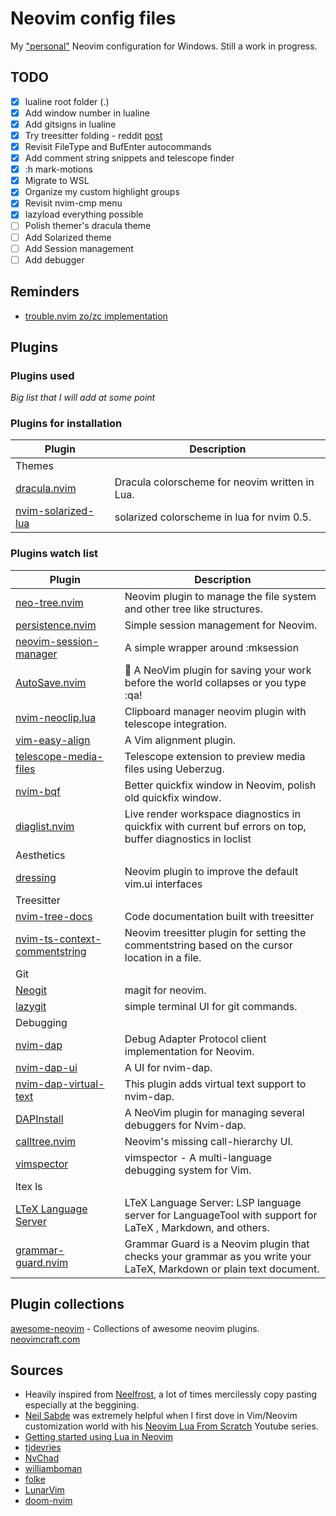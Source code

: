 # Neovim config files
My ["personal"](#sources) Neovim configuration for Windows.
Still a work in progress.

## TODO
- [x] lualine root folder (.)
- [x] Add window number in lualine
- [x] Add gitsigns in lualine
- [x] Try treesitter folding - reddit [post](https://www.reddit.com/r/neovim/comments/psl8rq/sexy_folds/)
- [x] Revisit FileType and BufEnter autocommands
- [x] Add comment string snippets and telescope finder
- [x] :h mark-motions
- [x] Migrate to WSL
- [x] Organize my custom highlight groups
- [x] Revisit nvim-cmp menu
- [x] lazyload everything possible
- [ ] Polish themer's dracula theme
- [ ] Add Solarized theme
- [ ] Add Session management
- [ ] Add debugger

## Reminders
- [trouble.nvim zo/zc implementation](https://github.com/folke/trouble.nvim/pull/117)

## Plugins
### Plugins used
*Big list that I will add at some point*

### Plugins for installation
| Plugin                                                                                          | Description                                                                                                                                                       |
| ----------------------------------------------------------------------------------------------- | ----------------------------------------------------------------------------------------------------------------------------------------------------------------- |
| Themes                                                                                          |                                                                                                                                                                   |
| [dracula.nvim](https://github.com/Mofiqul/dracula.nvim)                                         | Dracula colorscheme for neovim written in Lua.                                                                                                                    |
| [nvim-solarized-lua](https://github.com/ishan9299/nvim-solarized-lua)                           | solarized colorscheme in lua for nvim 0.5.                                                                                                                        |

### Plugins watch list
| Plugin                                                                                          | Description                                                                                                                                                       |
| ----------------------------------------------------------------------------------------------- | ----------------------------------------------------------------------------------------------------------------------------------------------------------------- |
| [neo-tree.nvim](https://github.com/nvim-neo-tree/neo-tree.nvim)                                 | Neovim plugin to manage the file system and other tree like structures.                                                                                           |
| [persistence.nvim](https://github.com/folke/persistence.nvim)                                   | Simple session management for Neovim.                                                                                                                             |
| [neovim-session-manager](https://github.com/Shatur/neovim-session-manager)                      | A simple wrapper around :mksession                                                                                                                                |
| [AutoSave.nvim](https://github.com/Pocco81/AutoSave.nvim)                                       | 🦴 A NeoVim plugin for saving your work before the world collapses or you type :qa!                                                                               |
| [nvim-neoclip.lua](https://github.com/AckslD/nvim-neoclip.lua)                                  | Clipboard manager neovim plugin with telescope integration.                                                                                                       |
| [vim-easy-align](https://github.com/junegunn/vim-easy-align)                                    | A Vim alignment plugin.                                                                                                                                           |
| [telescope-media-files](https://github.com/nvim-telescope/telescope-media-files.nvim)           | Telescope extension to preview media files using Ueberzug.                                                                                                        |
| [nvim-bqf](https://github.com/kevinhwang91/nvim-bqf)                                            | Better quickfix window in Neovim, polish old quickfix window.                                                                                                     |
| [diaglist.nvim](https://github.com/onsails/diaglist.nvim)                                       | Live render workspace diagnostics in quickfix with current buf errors on top, buffer diagnostics in loclist                                                       |
| Aesthetics                                                                                      |                                                                                                                                                                   |
| [dressing](https://github.com/stevearc/dressing.nvim)                                           | Neovim plugin to improve the default vim.ui interfaces                                                                                                            |
| Treesitter                                                                                      |                                                                                                                                                                   |
| [nvim-tree-docs](https://github.com/nvim-treesitter/nvim-tree-docs)                             | Code documentation built with treesitter                                                                                                                          |
| [nvim-ts-context-commentstring](https://github.com/JoosepAlviste/nvim-ts-context-commentstring) | Neovim treesitter plugin for setting the commentstring based on the cursor location in a file.                                                                    |
| Git                                                                                             |                                                                                                                                                                   |
| [Neogit](https://github.com/TimUntersberger/neogit)                                             | magit for neovim.                                                                                                                                                 |
| [lazygit](https://github.com/jesseduffield/lazygit)                                             | simple terminal UI for git commands.                                                                                                                              |
| Debugging                                                                                       |                                                                                                                                                                   |
| [nvim-dap](https://github.com/mfussenegger/nvim-dap)                                            | Debug Adapter Protocol client implementation for Neovim.                                                                                                          |
| [nvim-dap-ui](https://github.com/rcarriga/nvim-dap-ui)                                          | A UI for nvim-dap.                                                                                                                                                |
| [nvim-dap-virtual-text](https://github.com/theHamsta/nvim-dap-virtual-text)                     | This plugin adds virtual text support to nvim-dap.                                                                                                                |
| [DAPInstall](https://github.com/Pocco81/DAPInstall.nvim)                                        | A NeoVim plugin for managing several debuggers for Nvim-dap.                                                                                                      |
| [calltree.nvim](https://github.com/ldelossa/calltree.nvim)                                      | Neovim's missing call-hierarchy UI.                                                                                                                               |
| [vimspector](https://github.com/puremourning/vimspector)                                        | vimspector - A multi-language debugging system for Vim.                                                                                                           |
| ltex ls                                                                                         |                                                                                                                                                                   |
| [LTeX Language Server](https://github.com/valentjn/ltex-ls)                                     | LTeX Language Server: LSP language server for LanguageTool with support for LaTeX , Markdown, and others.                                                         |
| [grammar-guard.nvim](https://github.com/brymer-meneses/grammar-guard.nvim)                      | Grammar Guard is a Neovim plugin that checks your grammar as you write your LaTeX, Markdown or plain text document.                                               |

## Plugin collections
[awesome-neovim](https://github.com/rockerBOO/awesome-neovim) - Collections of awesome neovim plugins.
[neovimcraft.com](https://neovimcraft.com/)

## <a name="sources"></a>Sources
- Heavily inspired from [Neelfrost](https://github.com/Neelfrost/dotfiles), a lot of times mercilessly copy pasting especially at the beggining.
- [Neil Sabde](https://github.com/VapourNvim/VapourNvim) was extremely helpful when I first dove in Vim/Neovim customization world with his [Neovim Lua From Scratch](https://www.youtube.com/playlist?list=PLPDVgSbOnt7LXQ8DTzu37UwCpA0elyD0V) Youtube series.
- [Getting started using Lua in Neovim](https://github.com/nanotee/nvim-lua-guide)
- [tjdevries](https://github.com/tjdevries/config_manager/tree/master/xdg_config/nvim)
- [NvChad](https://github.com/NvChad/NvChad)
- [williamboman](https://github.com/williamboman/nvim-config)
- [folke](https://github.com/folke/dot/tree/master/config/nvim)
- [LunarVim](https://github.com/LunarVim/LunarVim)
- [doom-nvim](https://github.com/NTBBloodbath/doom-nvim)
